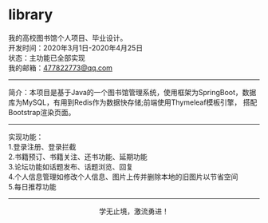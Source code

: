 # library
我的高校图书馆个人项目、毕业设计。
<br>
开发时间：2020年3月1日-2020年4月25日
<br>
状态：主功能已全部实现
<br>
我的邮箱：477822773@qq.com
<hr>
简介：本项目是基于Java的一个图书馆管理系统，使用框架为SpringBoot，数据库为MySQL，有用到Redis作为数据快存储;前端使用Thymeleaf模板引擎，
搭配Bootstrap渲染页面。
<hr>
实现功能：
<br>
1.登录注册、登录拦截
<br>
2.书籍预订、书籍关注、还书功能、延期功能
<br>
3.论坛功能如话题发布、话题浏览、回复
<br>
4.个人信息管理如修改个人信息、图片上传并删除本地的旧图片以节省空间
<br>
5.每日推荐功能
<hr>
<p align="center">学无止境，激流勇进！</p>
